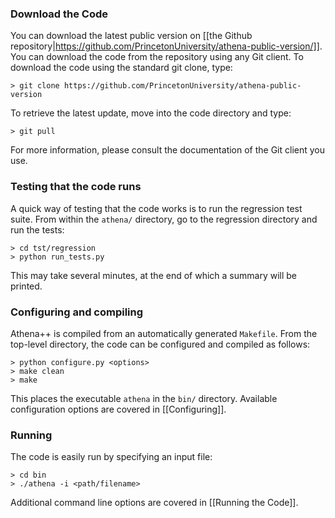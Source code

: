 ### Download the Code

You can download the latest public version on [[the Github repository|https://github.com/PrincetonUniversity/athena-public-version/]]. You can download the code from the repository using any Git client. To download the code using the standard git clone, type:

    > git clone https://github.com/PrincetonUniversity/athena-public-version

To retrieve the latest update, move into the code directory and type:

    > git pull

For more information, please consult the documentation of the Git client you use.



### Testing that the code runs

A quick way of testing that the code works is to run the regression test suite. From within the `athena/` directory, go to the regression directory and run the tests:

    > cd tst/regression
    > python run_tests.py

This may take several minutes, at the end of which a summary will be printed.

### Configuring and compiling

Athena++ is compiled from an automatically generated `Makefile`. From the top-level directory, the code can be configured and compiled as follows:

    > python configure.py <options>
    > make clean
    > make

This places the executable `athena` in the `bin/` directory. Available configuration options are covered in [[Configuring]].

### Running

The code is easily run by specifying an input file:

    > cd bin
    > ./athena -i <path/filename>

Additional command line options are covered in [[Running the Code]].